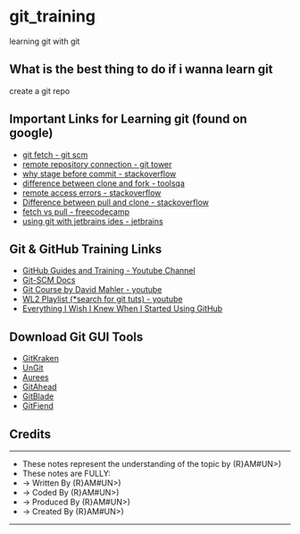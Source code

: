 # git_training
learning git with git

## What is the best thing to do if i wanna learn git
create a git repo

## Important Links for Learning git (found on google)
-  [git fetch - git scm](https://git-scm.com/docs/git-fetch#:~:text=When%20git%20fetch%20is%20run,branch%20but%20I%20do%20not)
- [remote repository connection - git tower](https://www.git-tower.com/learn/git/ebook/en/command-line/remote-repositories/connecting-remote-repositories)
- [why stage before commit - stackoverflow](https://stackoverflow.com/questions/4878358/why-would-i-want-stage-before-committing-in-git/62807003#62807003)
- [difference between clone and fork - toolsqa](https://www.toolsqa.com/git/difference-between-git-clone-and-git-fork/#:~:text=Forking%20is%20a%20concept%20while,files%20to%20the%20local%20machine.)
- [remote access errors - stackoverflow](https://stackoverflow.com/questions/25927914/git-error-please-make-sure-you-have-the-correct-access-rights-and-the-reposito)
- [Difference between pull and clone - stackoverflow](https://stackoverflow.com/questions/3620633/what-is-the-difference-between-pull-and-clone-in-git)
- [fetch vs pull - freecodecamp](https://www.freecodecamp.org/news/git-fetch-vs-pull/#:~:text=git%20fetch%20is%20the%20command,changes%20from%20the%20remote%20repository.)
- [using git with jetbrains ides - jetbrains](https://www.jetbrains.com/help/pycharm/contribute-to-projects.html)

## Git & GitHub Training Links
 - [GitHub Guides and Training - Youtube Channel](https://www.youtube.com/c/GitHubGuides/videos)
 - [Git-SCM Docs](https://www.git-scm.com/documentaion)
 - [Git Course by David Mahler - youtube](https://www.youtube.com/watch?v=uR6G2v_WsRA)
 - [WL2 Playlist (*search for git tuts) - youtube](https://www.youtube.com/playlist?list=PLljsgSF6uYUdLs0xJghqP37bHv3JE1aKH)
 - [Everything I Wish I Knew When I Started Using GitHub](https://www.youtube.com/watch?v=KDUtjZHIx44)

## Download Git GUI Tools

- [GitKraken](https://www.gitkraken.com/)
- [UnGit](https://github.com/FredrikNoren/ungit)
- [Aurees](https://aurees.com/)
- [GitAhead](https://gitahead.github.io/gitahead.com/)
- [GitBlade](https://gitblade.com/)
- [GitFiend](https://gitfiend.com/)

## Credits
-----
+ These notes represent the understanding of the topic by (R}AM#UN>)
+ These notes are FULLY:
+   -> Written By (R}AM#UN>)
+   -> Coded By (R}AM#UN>)
+   -> Produced By (R}AM#UN>)
+   -> Created By (R}AM#UN>)
-----

